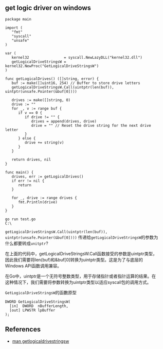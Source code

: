 ## get logic driver on windows

```
package main

import (
   "fmt"
   "syscall"
   "unsafe"
)

var (
   kernel32                = syscall.NewLazyDLL("kernel32.dll")
   getLogicalDriveStringsW = kernel32.NewProc("GetLogicalDriveStringsW")
)

func getLogicalDrives() ([]string, error) {
   buf := make([]uint16, 254) // Buffer to store drive letters
   getLogicalDriveStringsW.Call(uintptr(len(buf)), uintptr(unsafe.Pointer(&buf[0])))

   drives := make([]string, 0)
   drive := ""
   for _, v := range buf {
      if v == 0 {
         if drive != "" {
            drives = append(drives, drive)
            drive = "" // Reset the drive string for the next drive letter
         }
      } else {
         drive += string(v)
      }
   }

   return drives, nil
}

func main() {
   drives, err := getLogicalDrives()
   if err != nil {
      return
   }
 
   for _, drive := range drives {
      fmt.Println(drive)
   }
}
```
```
go run test.go
C:\
```

`getLogicalDriveStringsW.Call(uintptr(len(buf)), uintptr(unsafe.Pointer(&buf[0])))`
传递给`getLogicalDriveStringsW`的参数为什么都要转成`unitptr`?

在上面的代码中，getLogicalDriveStringsW.Call函数接受的参数是uintptr类型，因此我们需要将len(buf)和&buf[0]转换为uintptr类型。这是为了与底层的Windows API函数调用兼容。

在Go中，uintptr是一个无符号整数类型，用于存储指针或者指针运算的结果。在这种情况下，我们需要将参数转换为uintptr类型以适应syscall包的调用方式。

`GetLogicalDriveStringsW`的函數原型
```
DWORD GetLogicalDriveStringsW(
  [in]  DWORD  nBufferLength,
  [out] LPWSTR lpBuffer
);
```

## References 
- [man getlogicaldrivestringsw](https://learn.microsoft.com/en-us/windows/win32/api/fileapi/nf-fileapi-getlogicaldrivestringsw)